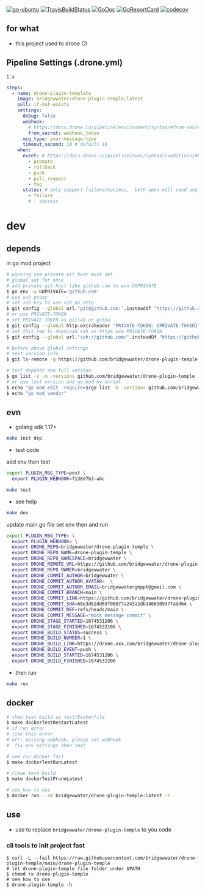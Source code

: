 [![go-ubuntu](https://github.com/bridgewwater/drone-plugin-temple/workflows/go-ubuntu/badge.svg?branch=main)](https://github.com/bridgewwater/drone-plugin-temple/actions)
[![TravisBuildStatus](https://api.travis-ci.com/bridgewwater/drone-plugin-temple.svg?branch=main)](https://travis-ci.com/bridgewwater/drone-plugin-temple)
[![GoDoc](https://godoc.org/github.com/bridgewwater/drone-plugin-temple?status.png)](https://godoc.org/github.com/bridgewwater/drone-plugin-temple/)
[![GoReportCard](https://goreportcard.com/badge/github.com/bridgewwater/drone-plugin-temple)](https://goreportcard.com/report/github.com/bridgewwater/drone-plugin-temple)
[![codecov](https://codecov.io/gh/bridgewwater/drone-plugin-temple/branch/main/graph/badge.svg)](https://codecov.io/gh/bridgewwater/drone-plugin-temple)

## for what

- this project used to drone CI

## Pipeline Settings (.drone.yml)

`1.x`

```yaml
steps:
  - name: drone-plugin-template
    image: bridgewwater/drone-plugin-temple:latest
    pull: if-not-exists
    settings:
      debug: false
      webhook:
        # https://docs.drone.io/pipeline/environment/syntax/#from-secrets
        from_secret: webhook_token
      msg_type: your-message-type
      timeout_second: 10 # default 10
    when:
      event: # https://docs.drone.io/pipeline/exec/syntax/conditions/#by-event
        - promote
        - rollback
        - push
        - pull_request
        - tag
      status: # only support failure/success,  both open will send anything
        - failure
        # - success
```

# dev

## depends

in go mod project

```bash
# warning use private git host must set
# global set for once
# add private git host like github.com to evn GOPRIVATE
$ go env -w GOPRIVATE='github.com'
# use ssh proxy
# set ssh-key to use ssh as http
$ git config --global url."git@github.com:".insteadOf "https://github.com/"
# or use PRIVATE-TOKEN
# set PRIVATE-TOKEN as gitlab or gitea
$ git config --global http.extraheader "PRIVATE-TOKEN: {PRIVATE-TOKEN}"
# set this rep to download ssh as https use PRIVATE-TOKEN
$ git config --global url."ssh://github.com/".insteadOf "https://github.com/"

# before above global settings
# test version info
$ git ls-remote -q https://github.com/bridgewwater/drone-plugin-temple.git

# test depends see full version
$ go list -v -m -versions github.com/bridgewwater/drone-plugin-temple
# or use last version add go.mod by script
$ echo "go mod edit -require=$(go list -m -versions github.com/bridgewwater/drone-plugin-temple | awk '{print $1 "@" $NF}')"
$ echo "go mod vendor"
```

## evn

- golang sdk 1.17+

```bash
make init dep
```

- test code

add env then test

```bash
export PLUGIN_MSG_TYPE=post \
  export PLUGIN_WEBHOOK=7138d7b3-abc
```

```bash
make test
```

- see help

```bash
make dev
```

update main.go file set env then and run

```bash
export PLUGIN_MSG_TYPE= \
  export PLUGIN_WEBHOOK= \
  export DRONE_REPO=bridgewwater/drone-plugin-temple \
  export DRONE_REPO_NAME=drone-plugin-temple \
  export DRONE_REPO_NAMESPACE=bridgewwater \
  export DRONE_REMOTE_URL=https://github.com/bridgewwater/drone-plugin-temple \
  export DRONE_REPO_OWNER=bridgewwater \
  export DRONE_COMMIT_AUTHOR=bridgewwater \
  export DRONE_COMMIT_AUTHOR_AVATAR=  \
  export DRONE_COMMIT_AUTHOR_EMAIL=bridgewwatergmppt@gmail.com \
  export DRONE_COMMIT_BRANCH=main \
  export DRONE_COMMIT_LINK=https://github.com/bridgewwater/drone-plugin-temple/commit/68e3d62dd69f06077a243a1db1460109377add64 \
  export DRONE_COMMIT_SHA=68e3d62dd69f06077a243a1db1460109377add64 \
  export DRONE_COMMIT_REF=refs/heads/main \
  export DRONE_COMMIT_MESSAGE="mock message commit" \
  export DRONE_STAGE_STARTED=1674531206 \
  export DRONE_STAGE_FINISHED=1674532106 \
  export DRONE_BUILD_STATUS=success \
  export DRONE_BUILD_NUMBER=1 \
  export DRONE_BUILD_LINK=https://drone.xxx.com/bridgewwater/drone-plugin-temple/1 \
  export DRONE_BUILD_EVENT=push \
  export DRONE_BUILD_STARTED=1674531206 \
  export DRONE_BUILD_FINISHED=1674532206
```

- then run

```bash
make run
```

## docker

```bash
# then test build as test/Dockerfile
$ make dockerTestRestartLatest
# if run error
# like this error
# err: missing webhook, please set webhook
#  fix env settings then test

# see run docker fast
$ make dockerTestRunLatest

# clean test build
$ make dockerTestPruneLatest

# see how to use
$ docker run --rm bridgewwater/drone-plugin-temple:latest -h
```

## use

- use to replace
  `bridgewwater/drone-plugin-temple` to you code

### cli tools to init project fast

```
$ curl -L --fail https://raw.githubusercontent.com/bridgewwater/drone-plugin-temple/main/drone-plugin-temple
# let drone-plugin-temple file folder under $PATH
$ chmod +x drone-plugin-temple
# see how to use
$ drone-plugin-temple -h
```